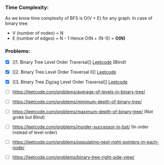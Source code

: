 ### Time Complexity: 
As we know time complexity of BFS is O(V + E) for any graph.
In case of binary tree:
- V (number of nodes) = N
- E (number of edges) = N - 1
Hence O(N + (N-1)) = **O(N)**


### Problems: 

- [x] [[1. Binary Tree Level Order Traversal]] [Leetcode](https://leetcode.com/problems/binary-tree-level-order-traversal/) (Blind)
- [x] [[2. Binary Tree Level Order Traversal II]] [Leetcode](https://leetcode.com/problems/binary-tree-level-order-traversal-ii/)
- [x] [[3. Binary Tree Zigzag Level Order Traversal]] [Leetcode](https://leetcode.com/problems/binary-tree-zigzag-level-order-traversal/)
- [ ] https://leetcode.com/problems/average-of-levels-in-binary-tree/
- [ ] https://leetcode.com/problems/minimum-depth-of-binary-tree/
- [ ] https://leetcode.com/problems/maximum-depth-of-binary-tree/ (Not grokk but Blind)
- [ ] https://leetcode.com/problems/inorder-successor-in-bst/  (In order instead of level order)
- [ ] https://leetcode.com/problems/populating-next-right-pointers-in-each-node/  
- [ ] https://leetcode.com/problems/binary-tree-right-side-view/


[2. Missing Number]:Problems/2.%20Missing%20Number.md
